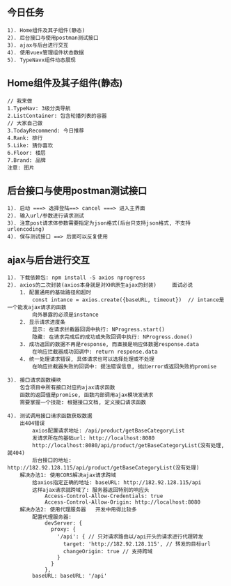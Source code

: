 ## 今日任务
    1). Home组件及其子组件(静态)
    2). 后台接口与使用postman测试接口
    3). ajax与后台进行交互
    4). 使用vuex管理组件状态数据
    5). TypeNavx组件动态展现

## Home组件及其子组件(静态)
    // 我来做
    1.TypeNav: 3级分类导航
    2.ListContainer: 包含轮播列表的容器
    // 大家自己做
    3.TodayRecommend: 今日推荐
    4.Rank: 排行
    5.Like: 猜你喜欢
    6.Floor: 楼层
    7.Brand: 品牌
    注意: 图片

## 后台接口与使用postman测试接口
    1). 启动 ===> 选择登陆==> cancel ===> 进入主界面
    2). 输入url/参数进行请求测试
    3). 注意post请求体参数需要指定为json格式(后台只支持json格式, 不支持urlencoding)
    4). 保存测试接口 ==> 后面可以反复使用

## ajax与后台进行交互
    1). 下载依赖包: npm install -S axios nprogress
    2). axios的二次封装(axios本身就是对XHR原生ajax的封装)     面试必说
        1. 配置通用的基础路径和超时
            const intance = axios.create({baseURL, timeout})  // intance是一个能发ajax请求的函数
            向外暴露的必须是instance
        2. 显示请求进度条
            显示: 在请求拦截器回调中执行: NProgress.start()
            隐藏: 在请求完成后的成功或失败回调中执行: NProgress.done()
        3. 成功返回的数据不再是response, 而直接是响应体数据response.data
            在响应拦截器成功回调中: return response.data
        4. 统一处理请求错误, 具体请求也可以选择处理或不处理
            在响应拦截器失败的回调中: 提法错误信息, 抛出error或返回失败的promise

    3). 接口请求函数模块
        包含项目中所有接口对应的ajax请求函数
        函数的返回值是promise, 函数内部调用ajax模块发请求
        需要掌握一个技能: 根据接口文档, 定义接口请求函数
    
    4). 测试调用接口请求函数获取数据
        出404错误
            axios配置请求地址: /api/product/getBaseCategoryList
            发请求所在的基础url: http://localhost:8080
            http://localhost:8080/api/product/getBaseCategoryList(没有处理, 就404)
            后台接口的地址: http://182.92.128.115/api/product/getBaseCategoryList(没有处理)
        解决办法1: 使用CORS解决ajax请求跨域
            给axios指定正确的地址: baseURL: http://182.92.128.115/api
            这样ajax请求就跨域了: 服务器返回特别的响应头
                Access-Control-Allow-Credentials: true
                Access-Control-Allow-Origin: http://localhost:8080
        解决办法2: 使用代理服务器   开发中用得比较多
            配置代理服务器: 
                devServer: {
                  proxy: {
                    '/api': { // 只对请求路由以/api开头的请求进行代理转发
                      target: 'http://182.92.128.115', // 转发的目标url
                      changeOrigin: true // 支持跨域
                    }
                  }
                },
            baseURL: baseURL: '/api'